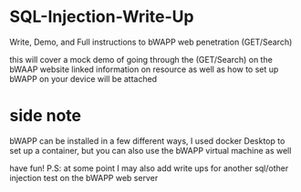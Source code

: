 # SQL-Injection-Write-Up
Write, Demo, and Full instructions to bWAPP web penetration (GET/Search)

this will cover a mock demo of going through the (GET/Search) on the bWAAP website
linked information on resource as well as how to set up bWAPP on your device will be attached

# side note 
bWAPP can be installed in a few different ways, I used docker Desktop to set up a container, but you can also use the 
bWAPP virtual machine as well 

have fun!
P.S: at some point I may also add write ups for another sql/other injection test on the bWAPP web server 

